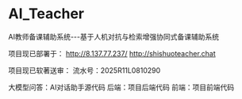 # AI_Teacher
AI教师备课辅助系统---基于人机对抗与检索增强协同式备课辅助系统

项目现已部署于：
http://8.137.77.237/
http://shishuoteacher.chat

项目现已软著送审：
流水号：2025R11L0810290

大模型问答：AI对话助手源代码
后端：项目后端代码
前端：项目前端代码
